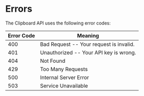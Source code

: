 # Errors

The Clipboard API uses the following error codes:


Error Code | Meaning
---------- | -------
400 | Bad Request -- Your request is invalid.
401 | Unauthorized -- Your API key is wrong.
404 | Not Found 
429 | Too Many Requests 
500 | Internal Server Error 
503 | Service Unavailable 
